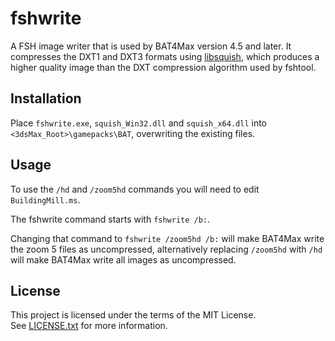 # fshwrite

A FSH image writer that is used by BAT4Max version 4.5 and later.
It compresses the DXT1 and DXT3 formats using [libsquish](https://github.com/svn2github/libsquish), which produces a higher quality image than the DXT compression algorithm used by fshtool.

## Installation

Place `fshwrite.exe`, `squish_Win32.dll` and `squish_x64.dll` into `<3dsMax_Root>\gamepacks\BAT`, overwriting the existing files.

## Usage

To use the `/hd` and `/zoom5hd` commands you will need to edit `BuildingMill.ms`.

The fshwrite command starts with `fshwrite /b:`.

Changing that command to `fshwrite /zoom5hd /b:` will make BAT4Max write the zoom 5 files as uncompressed, alternatively replacing `/zoom5hd` with `/hd` will make BAT4Max write all images as uncompressed. 

## License

This project is licensed under the terms of the MIT License.   
See [LICENSE.txt](LICENSE.txt) for more information.